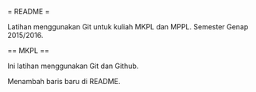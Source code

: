 = README =

Latihan menggunakan Git untuk kuliah MKPL dan MPPL.
Semester Genap 2015/2016.

== MKPL ==

Ini latihan menggunakan Git dan Github.

Menambah baris baru di README.
